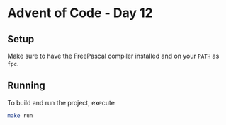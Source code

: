 # Advent of Code - Day 12

## Setup

Make sure to have the FreePascal compiler installed and on your `PATH` as `fpc`.

## Running

To build and run the project, execute

```bash
make run
```
